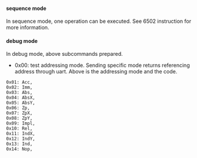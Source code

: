 #### sequence mode
In sequence mode, one operation can be executed. See 6502 instruction for more information.

#### debug mode

In debug mode, above subcommands prepared.

- 0x00: test addressing mode. Sending specific mode returns referencing address through uart. Above is the addressing mode and the code.
```
0x01: Acc,
0x02: Imm,
0x03: Abs,
0x04: AbsX,
0x05: AbsY,
0x06: Zp,
0x07: ZpX,
0x08: ZpY,
0x09: Impl,
0x10: Rel,
0x11: IndX,
0x12: IndY,
0x13: Ind,
0x14: Nop,
```
